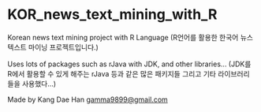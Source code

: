 # KOR_news_text_mining_with_R
Korean news text mining project with R Language
(R언어를 활용한 한국어 뉴스 텍스트 마이닝 프로젝트입니다.)

Uses lots of packages such as rJava with JDK, and other libraries...
(JDK를 R에서 활용할 수 있게 해주는 rJava 등과 같은 많은 패키지들 그리고 기타 라이브러리들을 사용했다...)

Made by Kang Dae Han
gamma9899@gmail.com

